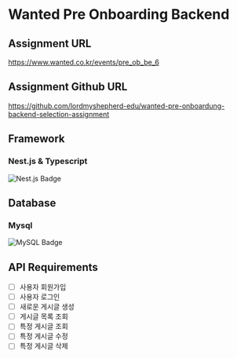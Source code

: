 # Wanted Pre Onboarding Backend

## Assignment URL
https://www.wanted.co.kr/events/pre_ob_be_6

## Assignment Github URL
https://github.com/lordmyshepherd-edu/wanted-pre-onboardung-backend-selection-assignment

## Framework


### Nest.js & Typescript
![Nest.js Badge](https://img.shields.io/badge/NestJS-E0234E?style=flat-square&logo=NestJS&logoColor=white)

## Database

### Mysql
![MySQL Badge](https://img.shields.io/badge/MySQL-4479A1?style=flat-square&logo=MySQL&logoColor=white)


## API Requirements
- [ ] 사용자 회원가입
- [ ] 사용자 로그인
- [ ] 새로운 게시글 생성
- [ ] 게시글 목록 조회
- [ ] 특정 게시글 조회
- [ ] 특정 게시글 수정
- [ ] 특정 게시글 삭제